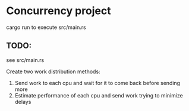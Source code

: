 # Concurrency project
cargo run to execute src/main.rs

## TODO:
see src/main.rs

Create two work distribution methods:
1. Send work to each cpu and wait for it to come back before sending more
2. Estimate performance of each cpu and send work trying to minimize delays

